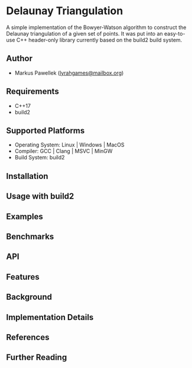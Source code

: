# Delaunay Triangulation

A simple implementation of the Bowyer-Watson algorithm to construct the Delaunay triangulation of a given set of points.
It was put into an easy-to-use C++ header-only library currently based on the build2 build system.

## Author
- Markus Pawellek (lyrahgames@mailbox.org)

## Requirements
- C++17
- build2

## Supported Platforms
- Operating System: Linux | Windows | MacOS
- Compiler: GCC | Clang | MSVC | MinGW
- Build System: build2

## Installation

## Usage with build2

## Examples

## Benchmarks

## API

## Features

## Background

## Implementation Details

## References

## Further Reading
